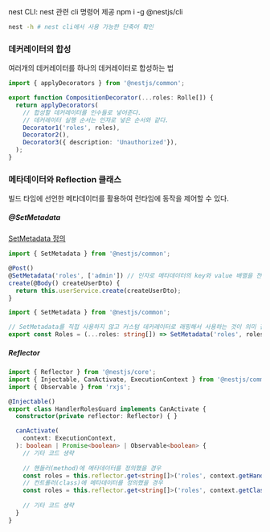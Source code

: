 nest CLI: nest 관련 cli 명령어 제공
npm i -g @nestjs/cli
```bash
nest -h # nest cli에서 사용 가능한 단축어 확인
```

### 데커레이터의 합성
여러개의 데커레이터를 하나의 데커레이터로 합성하는 법
```typescript
import { applyDecorators } from '@nestjs/common';

export function CompositionDecorator(...roles: Rolle[]) {
  return applyDecorators(
    // 합성할 데커레이터를 인수들로 넣어준다.
    // 데커레이터 실행 순서는 인자로 넣은 순서와 같다. 
    Decorator1('roles', roles),
    Decorator2(),
    Decorator3({ description: 'Unauthorized'}),
  );
}
```


### 메타데이터와 Reflection 클래스
빌드 타임에 선언한 메타데이터를 활용하여 런타임에 동작을 제어할 수 있다.

##### @SetMetadata
[SetMetadata 정의](https://github.com/nestjs/nest/blob/master/packages/common/decorators/core/set-metadata.decorator.ts)
```typescript
import { SetMetadata } from '@nestjs/common';

@Post()
@SetMetadata('roles', ['admin']) // 인자로 메타데이터의 key와 value 배열을 전달한다.
create(@Body() createUserDto) {
  return this.userService.create(createUserDto);
}
```

```typescript
import { SetMetadata } from '@nestjs/common'; 

// SetMetadata를 직접 사용하지 않고 커스텀 데커레이터로 래핑해서 사용하는 것이 의미 전달에 더 효과적이다.
export const Roles = (...roles: string[]) => SetMetadata('roles', roles);
```

##### Reflector
```typescript
import { Reflector } from '@nestjs/core';
import { Injectable, CanActivate, ExecutionContext } from '@nestjs/common';
import { Observable } from 'rxjs';

@Injectable()
export class HandlerRolesGuard implements CanActivate {
  constructor(private reflector: Reflector) { }

  canActivate(
    context: ExecutionContext,
  ): boolean | Promise<boolean> | Observable<boolean> {
    // 기타 코드 생략
    
    // 핸들러(method)에 메타데이터를 정의했을 경우
    const roles = this.reflector.get<string[]>('roles', context.getHandler()); 
    // 컨트롤러(class)에 메타데이터를 정의했을 경우
    const roles = this.reflector.get<string[]>('roles', context.getClass());
    
    // 기타 코드 생략
  }
}
```

